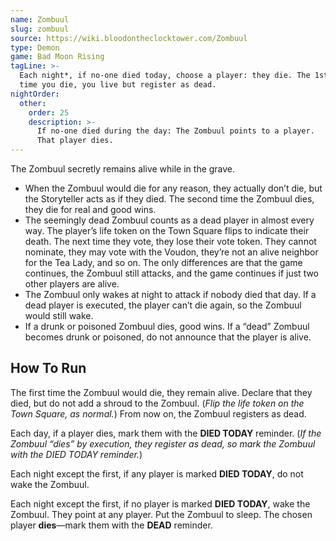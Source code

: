 ```yaml
---
name: Zombuul
slug: zombuul
source: https://wiki.bloodontheclocktower.com/Zombuul
type: Demon
game: Bad Moon Rising
tagLine: >-
  Each night*, if no-one died today, choose a player: they die. The 1st
  time you die, you live but register as dead.
nightOrder:
  other:
    order: 25
    description: >-
      If no-one died during the day: The Zombuul points to a player.
      That player dies.
---
```


The Zombuul secretly remains alive while in the grave.

- When the Zombuul would die for any reason, they actually don’t die,
  but the Storyteller acts as if they died. The second time the Zombuul
  dies, they die for real and good wins.
- The seemingly dead Zombuul counts as a dead player in almost every
  way. The player’s life token on the Town Square flips to indicate
  their death. The next time they vote, they lose their vote token. They
  cannot nominate, they may vote with the Voudon, they’re not an alive
  neighbor for the Tea Lady, and so on. The only differences are that
  the game continues, the Zombuul still attacks, and the game continues
  if just two other players are alive.
- The Zombuul only wakes at night to attack if nobody died that day. If
  a dead player is executed, the player can’t die again, so the Zombuul
  would still wake.
- If a drunk or poisoned Zombuul dies, good wins. If a “dead” Zombuul
  becomes drunk or poisoned, do not announce that the player is alive.

## How To Run

The first time the Zombuul would die, they remain alive. Declare that
they died, but do not add a shroud to the Zombuul. (_Flip the life token
on the Town Square, as normal._) From now on, the Zombuul registers as
dead.

Each day, if a player dies, mark them with the **DIED TODAY** reminder.
(_If the Zombuul “dies” by execution, they register as dead, so mark the
Zombuul with the DIED TODAY reminder._)

Each night except the first, if any player is marked **DIED TODAY**, do
not wake the Zombuul.

Each night except the first, if no player is marked **DIED TODAY**, wake
the Zombuul. They point at any player. Put the Zombuul to sleep. The
chosen player **dies**—mark them with the **DEAD** reminder.
